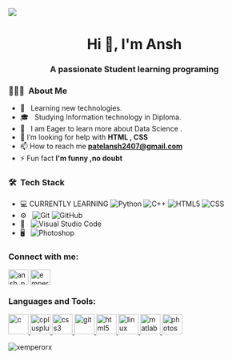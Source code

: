 ![](https://komarev.com/ghpvc/?username=xEMPERORx&color=ff69b4)
<h1 align="center">Hi 👋, I'm Ansh</h1>
<h3 align="center">A passionate Student learning programing</h3>

<h3> 👨🏻‍💻 &nbsp;About Me </h3>

- 🤔 &nbsp; Learning new technologies.
- 🎓 &nbsp; Studying Information technology in Diploma.
- 🌱 &nbsp; I am Eager to learn more about Data Science .
- 🤝 I’m looking for help with **HTML , CSS**
- 📫 How to reach me **patelansh2407@gmail.com**
- ⚡ Fun fact **I'm funny ,no doubt**

<h3> 🛠 &nbsp;Tech Stack</h3>

- 💻 CURRENTLY LEARNING
  ![Python](https://img.shields.io/badge/-Python-333333?style=flat&logo=python)
  ![C++](https://img.shields.io/badge/-C++-333333?style=flat&logo=C%2B%2B&logoColor=00599C)
  ![HTML5](https://img.shields.io/badge/-HTML5-333333?style=flat&logo=HTML5)
  ![CSS](https://img.shields.io/badge/-CSS-333333?style=flat&logo=CSS3&logoColor=1572B6)
  <!-- ![Node.js](https://img.shields.io/badge/-Node.js-333333?style=flat&logo=node.js) -->
  <!-- ![React](https://img.shields.io/badge/-React-333333?style=flat&logo=react) -->
- ⚙️ &nbsp;
  ![Git](https://img.shields.io/badge/-Git-333333?style=flat&logo=git)
  ![GitHub](https://img.shields.io/badge/-GitHub-333333?style=flat&logo=github)
- 🔧 &nbsp;
  ![Visual Studio Code](https://img.shields.io/badge/-Visual%20Studio%20Code-333333?style=flat&logo=visual-studio-code&logoColor=007ACC)
- 🖥 &nbsp;
  ![Photoshop](https://img.shields.io/badge/-Photoshop-333333?style=flat&logo=adobe-photoshop)


<h3 align="left">Connect with me:</h3>
<p align="left">
<a href="https://instagram.com/ansh_patel_1104" target="blank"><img align="center" src="https://cdn.jsdelivr.net/npm/simple-icons@3.0.1/icons/instagram.svg" alt="ansh_patel_1104" height="30" width="40" /></a>
<a href="https://twitter.com/empero_rx" target="blank"><img align="center" src="https://cdn.jsdelivr.net/npm/simple-icons@3.0.1/icons/twitter.svg" alt="empero_rx" height="30" width="40" /></a>
</p>

<h3 align="left">Languages and Tools:</h3>
<p align="left"> <a href="https://www.cprogramming.com/" target="_blank"> <img src="https://devicons.github.io/devicon/devicon.git/icons/c/c-original.svg" alt="c" width="40" height="40"/> </a> <a href="https://www.w3schools.com/cpp/" target="_blank"> <img src="https://devicons.github.io/devicon/devicon.git/icons/cplusplus/cplusplus-original.svg" alt="cplusplus" width="40" height="40"/> </a> <a href="https://www.w3schools.com/css/" target="_blank"> <img src="https://devicons.github.io/devicon/devicon.git/icons/css3/css3-original-wordmark.svg" alt="css3" width="40" height="40"/> </a> <a href="https://git-scm.com/" target="_blank"> <img src="https://www.vectorlogo.zone/logos/git-scm/git-scm-icon.svg" alt="git" width="40" height="40"/> </a> <a href="https://www.w3.org/html/" target="_blank"> <img src="https://devicons.github.io/devicon/devicon.git/icons/html5/html5-original-wordmark.svg" alt="html5" width="40" height="40"/> </a> <a href="https://www.linux.org/" target="_blank"> <img src="https://devicons.github.io/devicon/devicon.git/icons/linux/linux-original.svg" alt="linux" width="40" height="40"/> </a> <a href="https://www.mathworks.com/" target="_blank"> <img src="https://raw.githubusercontent.com/simple-icons/simple-icons/master/icons/mathworks.svg" alt="matlab" width="40" height="40"/> </a> <a href="https://www.photoshop.com/en" target="_blank"> <img src="https://devicons.github.io/devicon/devicon.git/icons/photoshop/photoshop-plain.svg" alt="photoshop" width="40" height="40"/> </a> </p>
<p>&nbsp;<img align="left" src="https://github-readme-stats.vercel.app/api?username=xemperorx&show_icons=true&locale=en" alt="xemperorx" /></p>

